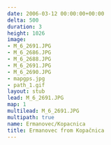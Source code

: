 ```yaml
---
date: 2006-03-12 00:00:00+00:00
delta: 500
duration: 3
height: 1026
image:
- M_6_2691.JPG
- M_6_2686.JPG
- M_6_2688.JPG
- M_6_2691.JPG
- M_6_2690.JPG
- mapgps.jpg
- path_1.gif
layout: stub
lead: M_6_2691.JPG
map: 1
multilead: M_6_2691.JPG
multipath: true
name: Ermanovec/Kopacnica
title: Ermanovec from Kopačnica
---
```

